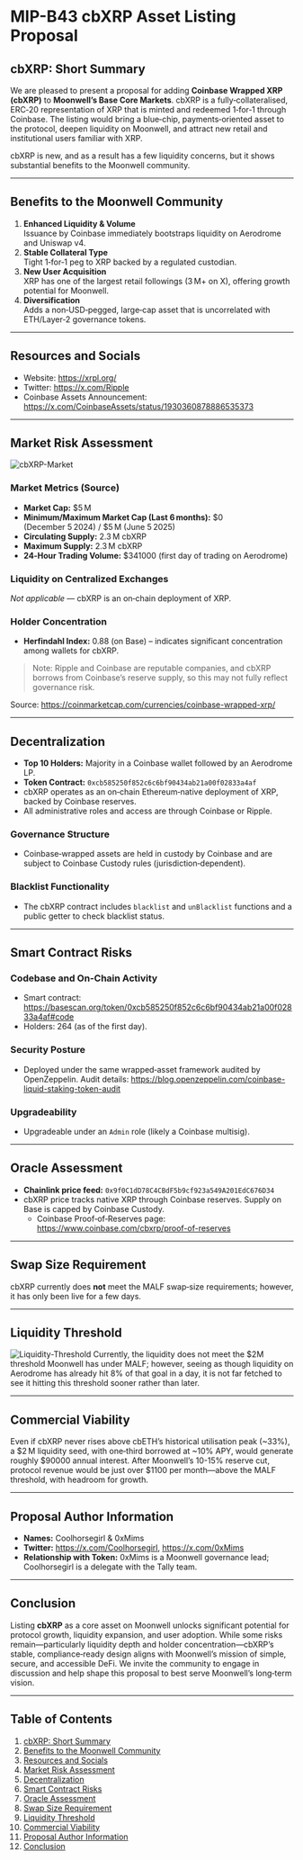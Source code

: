 # MIP-B43 cbXRP Asset Listing Proposal

## cbXRP: Short Summary

We are pleased to present a proposal for adding **Coinbase Wrapped XRP (cbXRP)**
to **Moonwell’s Base Core Markets**. cbXRP is a fully‑collateralised, ERC‑20
representation of XRP that is minted and redeemed 1‑for‑1 through Coinbase. The
listing would bring a blue‑chip, payments‑oriented asset to the protocol, deepen
liquidity on Moonwell, and attract new retail and institutional users familiar
with XRP.

cbXRP is new, and as a result has a few liquidity concerns, but it shows
substantial benefits to the Moonwell community.

---

## Benefits to the Moonwell Community

1. **Enhanced Liquidity & Volume**  
   Issuance by Coinbase immediately bootstraps liquidity on Aerodrome and
   Uniswap v4.
2. **Stable Collateral Type**  
   Tight 1‑for‑1 peg to XRP backed by a regulated custodian.
3. **New User Acquisition**  
   XRP has one of the largest retail followings (3 M+ on X), offering growth
   potential for Moonwell.
4. **Diversification**  
   Adds a non‑USD‑pegged, large‑cap asset that is uncorrelated with ETH/Layer‑2
   governance tokens.

---

## Resources and Socials

- Website: <https://xrpl.org/>
- Twitter: <https://x.com/Ripple>
- Coinbase Assets Announcement:
  <https://x.com/CoinbaseAssets/status/1930360878886535373>

---

## Market Risk Assessment

![cbXRP-Market](https://europe1.discourse-cdn.com/flex017/uploads/moonwell/original/2X/8/86813fb7b496f43cdd6f992c4cf8656b23dbaf70.png)

### Market Metrics (Source)

- **Market Cap:** \$5 M
- **Minimum/Maximum Market Cap (Last 6 months):** \$0 (December 5 2024) / \$5 M
  (June 5 2025)
- **Circulating Supply:** 2.3 M cbXRP
- **Maximum Supply:** 2.3 M cbXRP
- **24‑Hour Trading Volume:** \$341000 (first day of trading on Aerodrome)

### Liquidity on Centralized Exchanges

_Not applicable_ — cbXRP is an on‑chain deployment of XRP.

### Holder Concentration

- **Herfindahl Index:** 0.88 (on Base) – indicates significant concentration
  among wallets for cbXRP.

> Note: Ripple and Coinbase are reputable companies, and cbXRP borrows from
> Coinbase’s reserve supply, so this may not fully reflect governance risk.

Source: <https://coinmarketcap.com/currencies/coinbase-wrapped-xrp/>

---

## Decentralization

- **Top 10 Holders:** Majority in a Coinbase wallet followed by an Aerodrome LP.
- **Token Contract:** `0xcb585250f852c6c6bf90434ab21a00f02833a4af`
- cbXRP operates as an on‑chain Ethereum‑native deployment of XRP, backed by
  Coinbase reserves.
- All administrative roles and access are through Coinbase or Ripple.

### Governance Structure

- Coinbase‑wrapped assets are held in custody by Coinbase and are subject to
  Coinbase Custody rules (jurisdiction‑dependent).

### Blacklist Functionality

- The cbXRP contract includes `blacklist` and `unBlacklist` functions and a
  public getter to check blacklist status.

---

## Smart Contract Risks

### Codebase and On‑Chain Activity

- Smart contract:
  <https://basescan.org/token/0xcb585250f852c6c6bf90434ab21a00f02833a4af#code>
- Holders: 264 (as of the first day).

### Security Posture

- Deployed under the same wrapped‑asset framework audited by OpenZeppelin. Audit
  details: <https://blog.openzeppelin.com/coinbase-liquid-staking-token-audit>

### Upgradeability

- Upgradeable under an `Admin` role (likely a Coinbase multisig).

---

## Oracle Assessment

- **Chainlink price feed:** `0x9f0C1dD78C4CBdF5b9cf923a549A201EdC676D34`
- cbXRP price tracks native XRP through Coinbase reserves. Supply on Base is
  capped by Coinbase Custody.
  - Coinbase Proof‑of‑Reserves page:
    <https://www.coinbase.com/cbxrp/proof-of-reserves>

---

## Swap Size Requirement

cbXRP currently does **not** meet the MALF swap‑size requirements; however, it
has only been live for a few days.

---

## Liquidity Threshold

![Liquidity-Threshold](https://europe1.discourse-cdn.com/flex017/uploads/moonwell/original/2X/a/ac3f732dc38307efa3922ce3cc9f16d0529c93bc.png)
Currently, the liquidity does not meet the \$2M threshold Moonwell has under
MALF; however, seeing as though liquidity on Aerodrome has already hit 8% of
that goal in a day, it is not far fetched to see it hitting this threshold
sooner rather than later.

---

## Commercial Viability

Even if cbXRP never rises above cbETH’s historical utilisation peak (~33%), a
\$2 M liquidity seed, with one‑third borrowed at ~10% APY, would generate
roughly \$90000 annual interest. After Moonwell’s 10-15% reserve cut, protocol
revenue would be just over \$1100 per month—above the MALF threshold, with
headroom for growth.

---

## Proposal Author Information

- **Names:** Coolhorsegirl & 0xMims
- **Twitter:** <https://x.com/Coolhorsegirl>, <https://x.com/0xMims>
- **Relationship with Token:** 0xMims is a Moonwell governance lead;
  Coolhorsegirl is a delegate with the Tally team.

---

## Conclusion

Listing **cbXRP** as a core asset on Moonwell unlocks significant potential for
protocol growth, liquidity expansion, and user adoption. While some risks
remain—particularly liquidity depth and holder concentration—cbXRP’s stable,
compliance‑ready design aligns with Moonwell’s mission of simple, secure, and
accessible DeFi. We invite the community to engage in discussion and help shape
this proposal to best serve Moonwell’s long‑term vision.

---

## Table of Contents

1. [cbXRP: Short Summary](#cbxrp-short-summary)
2. [Benefits to the Moonwell Community](#benefits-to-the-moonwell-community)
3. [Resources and Socials](#resources-and-socials)
4. [Market Risk Assessment](#market-risk-assessment)
5. [Decentralization](#decentralization)
6. [Smart Contract Risks](#smart-contract-risks)
7. [Oracle Assessment](#oracle-assessment)
8. [Swap Size Requirement](#swap-size-requirement)
9. [Liquidity Threshold](#liquidity-threshold)
10. [Commercial Viability](#commercial-viability)
11. [Proposal Author Information](#proposal-author-information)
12. [Conclusion](#conclusion)

